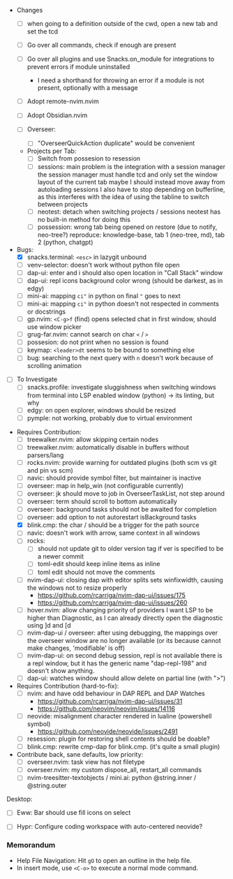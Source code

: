 - Changes
    - [ ] when going to a definition outside of the cwd, open a new tab and set the tcd
    - [ ] Go over all commands, check if enough are present
    - [ ] Go over all plugins and use Snacks.on_module for integrations to prevent errors if module uninstalled
        - I need a shorthand for throwing an error if a module is not present,
          optionally with a message

    - [ ] Adopt remote-nvim.nvim
    - [ ] Adopt Obsidian.nvim
    - [ ] Overseer:
        - [ ] "OverseerQuickAction duplicate" would be convenient

    - Projects per Tab:
        - [ ] Switch from possesion to resession
        - [ ] sessions: main problem is the integration with a session manager
            the session manager must handle tcd and only set the window layout of the current tab
            maybe I should instead move away from autoloading sessions
            I also have to stop depending on bufferline, as this interferes with
            the idea of using the tabline to switch between projects
        - [ ] neotest: detach when switching projects / sessions
                neotest has no built-in method for doing this
        - [ ] possession: wrong tab being opened on restore (due to notify, neo-tree?)
                reproduce: knowledge-base, tab 1 (neo-tree, md), tab 2 (python, chatgpt)
- Bugs:
    - [x] snacks.terminal: `<esc>` in lazygit unbound
    - [ ] venv-selector: doesn't work without python file open
    - [ ] dap-ui: enter and i should also open location in "Call Stack" window
    - [ ] dap-ui: repl icons background color wrong (should be darkest, as in edgy)
    - [ ] mini-ai: mapping `ci"` in python on final `"` goes to next
    - [ ] mini-ai: mapping `ci"` in python doesn't not respected in comments or docstrings 
    - [ ] gp.nvim: `<C-g>f` (find) opens selected chat in first window, should use window picker
    - [ ] grug-far.nvim: cannot search on char `<` / `>`
    - [ ] possesion: do not print when no session is found
    - [ ] keymap: `<leader>dt` seems to be bound to something else
    - [ ] bug: searching to the next query with `n` doesn't work because of scrolling animation

- [ ] To Investigate
    - [ ] snacks.profile: investigate sluggishness when switching windows from
      terminal into LSP enabled window (python) -> its linting, but why
    - [ ] edgy: on open explorer, windows should be resized
    - [ ] pymple: not working, probably due to virtual environment

- Requires Contribution:
    - [ ] treewalker.nvim: allow skipping certain nodes
    - [ ] treewalker.nvim: automatically disable in buffers without parsers/lang
    - [ ] rocks.nvim: provide warning for outdated plugins (both scm vs git and pin vs scm)
    - [ ] navic: should provide symbol filter, but maintainer is inactive
    - [ ] overseer: map <esc> in help_win (not configurable currently)
    - [ ] overseer: jk should move to job in OverseerTaskList, not step around
    - [ ] overseer: term should scroll to bottom automatically
    - [ ] overseer: background tasks should not be awaited for completion
    - [ ] overseer: add option to not autorestart isBackground tasks 
    - [x] blink.cmp: the char / should be a trigger for the path source
    - [ ] navic: doesn't work with arrow, same context in all windows
    - [ ] rocks:
        - [ ] should not update git to older version tag if ver is specified to be a newer commit
        - [ ] toml-edit should keep inline items as inline
        - [ ] toml edit should not move the comments  
    - [ ] nvim-dap-ui: closing dap with editor splits sets winfixwidth, causing
      the windows not to resize properly
        - https://github.com/rcarriga/nvim-dap-ui/issues/175
        - https://github.com/rcarriga/nvim-dap-ui/issues/260
    - [ ] hover.nvim: allow changing priority of providers
        I want LSP to be higher than Diagnostic, as I can already directly open
        the diagnostic using ]d and [d
    - [ ] nvim-dap-ui / overseer: after using debugging, the mappings over the
        overseer window are no longer available (or its because cannot make changes,
        'modifiable' is off)
    - [ ] nvim-dap-ui: on second debug session, repl is not available
        there is a repl window, but it has the generic name "dap-repl-198" and
        doesn't show anything.
    - [ ] dap-ui: watches window should allow delete on partial line (with ">")

- Requires Contribution (hard-to-fix):
    - [ ] nvim: <BS> and <C-BS> have odd behaviour in DAP REPL and DAP Watches
        - https://github.com/rcarriga/nvim-dap-ui/issues/31
        - https://github.com/neovim/neovim/issues/14116
    - [ ] neovide: misalignment character rendered in lualine (powershell symbol)
        - https://github.com/neovide/neovide/issues/2491
    - [ ] resession: plugin for restoring shell contents
        should be doable?
    - [ ] blink.cmp: rewrite cmp-dap for blink.cmp. (it's quite a small plugin) 

- Contribute back, sane defaults, low priority:
    - [ ] overseer.nvim: task view has not filetype
    - [ ] overseer.nvim: my custom dispose_all, restart_all commands
    - [ ] nvim-treesitter-textobjects / mini.ai: python @string.inner / @string.outer

Desktop:
- [ ] Eww: Bar should use fill icons on select
- [ ] Hypr: Configure coding workspace with auto-centered neovide?


### Memorandum
- Help File Navigation: Hit `gO` to open an outline in the help file.
- In insert mode, use `<C-o>` to execute a normal mode command.

